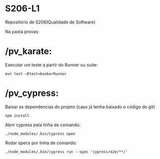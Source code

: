 # S206-L1
Repositório de S206(Qualidade de Software)

Na pasta provas:

# /pv_karate:

  Executar um teste a partir do Runner ou suíte:
  ```
  mvn test –Dtest=bookerRunner 
  ```

# /pv_cypress:

  Baixar as dependencias do projeto (caso já tenha baixado o código do git)
  ```
  npm install
  ```

  Abrir cypress pela linha de comando:
  ```
  ./node_modules/.bin/cypress open
  ```

  Rodar specs por linha de comando:
  ```
  ./node_modules/.bin/cypress run --spec 'cypress/e2e/**/'
  ```
